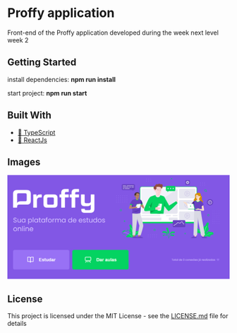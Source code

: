 <h1>Proffy application</h1>

<p>
  Front-end of the Proffy application developed during the week next level week 2
</p>

## Getting Started

install dependencies: <b>npm run install</b> 

start project: <b>npm run start</b>

## Built With

<p align="left">
    <ul>
        <li><a href="https://www.typescriptlang.org/">🔗 TypeScript</a></li>
      <li><a href="https://pt-br.reactjs.org/">🔗 ReactJs</a></li>
    </ul>
</p>

## Images
 
 ![VISUAL](proffy.PNG)
 
 ## License

This project is licensed under the MIT License - see the [LICENSE.md](LICENSE.md) file for details
